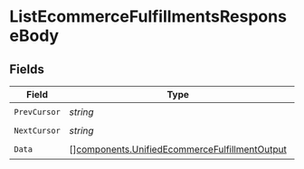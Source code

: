 # ListEcommerceFulfillmentsResponseBody


## Fields

| Field                                                                                                          | Type                                                                                                           | Required                                                                                                       | Description                                                                                                    |
| -------------------------------------------------------------------------------------------------------------- | -------------------------------------------------------------------------------------------------------------- | -------------------------------------------------------------------------------------------------------------- | -------------------------------------------------------------------------------------------------------------- |
| `PrevCursor`                                                                                                   | *string*                                                                                                       | :heavy_check_mark:                                                                                             | N/A                                                                                                            |
| `NextCursor`                                                                                                   | *string*                                                                                                       | :heavy_check_mark:                                                                                             | N/A                                                                                                            |
| `Data`                                                                                                         | [][components.UnifiedEcommerceFulfillmentOutput](../../models/components/unifiedecommercefulfillmentoutput.md) | :heavy_check_mark:                                                                                             | N/A                                                                                                            |